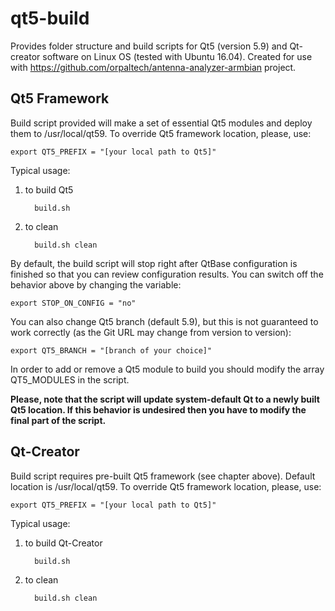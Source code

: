 # qt5-build

Provides folder structure and build scripts for Qt5 (version 5.9) and Qt-creator software on Linux OS (tested with Ubuntu 16.04). Created for use with https://github.com/orpaltech/antenna-analyzer-armbian project. 


Qt5 Framework
---------------------
Build script provided will make a set of essential Qt5 modules and deploy them to /usr/local/qt59. To override Qt5 framework location, please, use:


    export QT5_PREFIX = "[your local path to Qt5]"


Typical usage:
1) to build Qt5

         build.sh
    
2) to clean 

         build.sh clean

By default, the build script will stop right after QtBase configuration is finished so that you can review configuration results. You can switch off the behavior above by changing the variable:


    export STOP_ON_CONFIG = "no"


You can also change Qt5 branch (default 5.9), but this is not guaranteed to work correctly (as the Git URL may change from version to version):

    export QT5_BRANCH = "[branch of your choice]"
    
    
In order to add or remove a Qt5 module to build you should modify the array QT5_MODULES in the script.


**Please, note that the script will update system-default Qt to a newly built Qt5 location. If this behavior is undesired then you have to modify the final part of the script.**


Qt-Creator
---------------------

Build script requires pre-built Qt5 framework (see chapter above). Default location is /usr/local/qt59. To override Qt5 framework location, please, use:


    export QT5_PREFIX = "[your local path to Qt5]"


Typical usage:
1) to build Qt-Creator

         build.sh
    
2) to clean 

         build.sh clean
         
